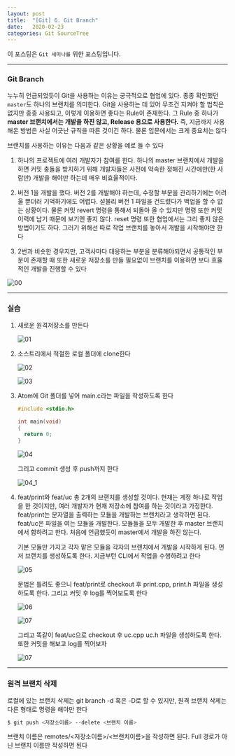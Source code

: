 ```yaml
---
layout: post
title:  "[Git] 6. Git Branch"
date:   2020-02-23
categories: Git SourceTree
---
```


이 포스팅은 `Git 세미나를` 위한 포스팅입니다.

---
### Git Branch

누누히 언급되었듯이 Git을 사용하는 이유는 궁극적으로 협업에 있다. 종종 확인했던 `master`도 하나의 브랜치를 의미한다. Git을 사용하는 데 있어 무조건 지켜야 할 법칙은 없지만 종종 사용되고, 이렇게 이용하면 좋다는 Rule이 존재한다. 그 Rule 중 하나가 __master 브랜치에서는 개발을 하진 않고, Release 용으로 사용한다.__ 즉, 지금까지 사용해온 방법은 사실 어긋난 규칙을 따른 것이긴 하다. 물론 입문에서는 크게 중요치는 않다

브랜치를 사용하는 이유는 다음과 같은 상황을 예로 들 수 있다
1. 하나의 프로젝트에 여러 개발자가 참여를 한다. 하나의 master 브랜치에서 개발을 하면 커밋 충돌을 방지하기 위해 개발자들은 사전에 약속한 정해진 시간에만(한 사람만) 개발을 해야만 하는데 매우 비효율적이다.

2. 버전 1을 개발을 했다. 버전 2를 개발해야 하는데, 수정할 부분을 관리하기에는 어려울 뿐더러 기억하기에도 어렵다. 섣불리 버전 1 파일을 건드렸다가 백업을 할 수 없는 상황이다. 물론 커밋 revert 명령을 통해서 되돌아 올 수 있지만 명령 또한 커밋 이력에 남기 때문에 보기엔 좋지 않다. reset 명령 또한 협업에서는 그리 좋지 않은 방법이기도 하다. 그러기 위해선 따로 작업 브랜치를 놓아서 개발을 시작해야만 한다

3. 2번과 비슷한 경우지만, 고객사마다 대응하는 부분을 분류해야되면서 공통적인 부분이 존재할 때 또한 새로운 저장소를 만들 필요없이 브랜치를 이용하면 보다 효율적인 개발을 진행할 수 있다


![00](https://drive.google.com/uc?id=1dxYyJNxwev5LvnCJ5Z-_2jcThmXo8YW0)


---
### 실습

1. 새로운 원격저장소를 만든다


    ![01](https://drive.google.com/uc?id=1WWH_QiB8Is4d16DLzoqFj0BjPkZt6G3y)


2. 소스트리에서 적절한 로컬 폴더에 clone한다


    ![02](https://drive.google.com/uc?id=1uHtiIJU1hHUbd54bLC3maequrGwIsLUX)


    ![03](https://drive.google.com/uc?id=1T2dbyQFKfRsq95tMeHQNeDfir9nNuSHh)


3. Atom에 Git 폴더를 넣어 main.c라는 파일을 작성하도록 한다


    ```cpp
    #include <stdio.h>

    int main(void)
    {
      return 0;
    }
    ```


    ![04](https://drive.google.com/uc?id=12UV3NFdjAS_q1RbBmeHTWumv3WuswIZ1)


    그리고 commit 생성 후 push까지 한다


    ![04_1](https://drive.google.com/uc?id=1qUfbUhL6thLUQ33YLvpAqnX-BahlL-er)


4. feat/print와 feat/uc 총 2개의 브랜치를 생성할 것이다. 현재는 계정 하나로 작업을 한 것이지만, 여러 개발자가 현재 저장소에 참여를 하는 것이라고 가정한다. feat/print는 문자열을 출력하는 모듈을 개발하는 브랜치라고 생각하면 된다. feat/uc은 파일을 여는 모듈을 개발한다. 모듈들을 모두 개발한 후 master 브랜치에서 합하려고 한다. 처음에 언급했듯이 master에서 개발을 하진 않는다.


    기본 모듈만 가지고 각자 맡은 모듈을 각자의 브랜치에서 개발을 시작하게 된다. 먼저 브랜치를 생성하도록 한다. 지금부턴 CLI에서 작업을 수행하려고 한다


    ![05](https://drive.google.com/uc?id=1T9YxKuj07CSLZrd4-q-UB9IwRBUkRspi)


    문법은 틀려도 좋으니 feat/print로 checkout 후 print.cpp, print.h 파일을 생성하도록 한다. 그리고 커밋 후 log를 찍어보도록 한다


    ![06](https://drive.google.com/uc?id=143Zpm6m5zXyFpDgzpqK47WbkR70LGcMc)


    ![07](https://drive.google.com/uc?id=1XpFEKGInz5jSKcNYVqBg5Re7ZN-Q4JpT)


    그리고 똑같이 feat/uc으로 checkout 후 uc.cpp uc.h 파일을 생성하도록 한다. 또한 커밋을 해보고 log를 찍어보자


    ![07]()

---
### 원격 브랜치 삭제

로컬에 있는 브랜치 삭제는 git branch -d 혹은 -D로 할 수 있지만, 원격 브랜치 삭제는 다른 형태로 명령을 해야만 한다


```bash
$ git push <저장소이름> --delete <브랜치 이름>
```

브랜치 이름은 remotes/<저장소이름>/<브랜치이름>을 작성하면 된다. Full 경로가 아닌 브랜치 이름만 작성하면 된다 